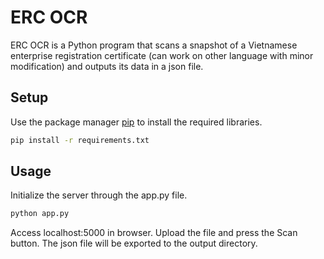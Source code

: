 # ERC OCR
ERC OCR is a Python program that scans a snapshot of a Vietnamese enterprise registration certificate (can work on other language with minor modification) and outputs its data in a json file.

## Setup
Use the package manager [pip](https://pip.pypa.io/en/stable/) to install the required libraries.
```bash
pip install -r requirements.txt
```

## Usage
Initialize the server through the app.py file.
```bash
python app.py
```
Access localhost:5000 in browser.
Upload the file and press the Scan button. The json file will be exported to the output directory.